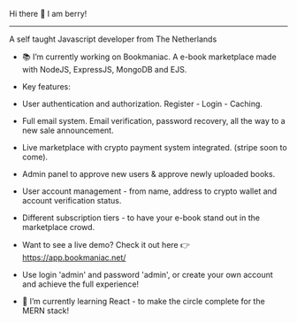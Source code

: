 Hi there 👋 I am berry!

-----------------------

A self taught Javascript developer from The Netherlands

<!--
**berryywise/berryywise** is a ✨ _special_ ✨ repository because its `README.md` (this file) appears on your GitHub profile.

Here are some ideas to get you started:

- 🔭 I’m currently working on ...
- 🌱 I’m currently learning ...
- 👯 I’m looking to collaborate on ...
- 🤔 I’m looking for help with ...
- 💬 Ask me about ...
- 📫 How to reach me: ...
- 😄 Pronouns: ...
- ⚡ Fun fact: ...
-->

- 📚 I’m currently working on Bookmaniac. A e-book marketplace made with NodeJS, ExpressJS, MongoDB and EJS.
  
- Key features:
  
- User authentication and authorization. Register - Login - Caching.
- Full email system. Email verification, password recovery, all the way to a new sale announcement.
- Live marketplace with crypto payment system integrated. (stripe soon to come).
- Admin panel to approve new users & approve newly uploaded books.
- User account management - from name, address to crypto wallet and account verification status.
- Different subscription tiers - to have your e-book stand out in the marketplace crowd.

- Want to see a live demo? Check it out here 👉 https://app.bookmaniac.net/
- Use login 'admin' and password 'admin', or create your own account and achieve the full experience!


- 🧐 I’m currently learning React - to make the circle complete for the MERN stack! 

